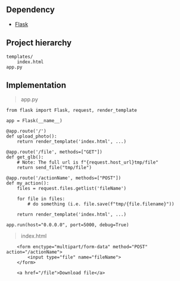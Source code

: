 
## Dependency
- [Flask](https://flask.palletsprojects.com/en/2.0.x/)

## Project hierarchy
```
templates/
    index.html
app.py
```

## Implementation
> app.py

```
from flask import Flask, request, render_template

app = Flask(__name__)

@app.route('/')
def upload_photo():
    return render_template('index.html', ...)

@app.route('/file', methods=["GET"])
def get_glb():
    # Note: The full url is f"{request.host_url}tmp/file"
    return send_file("tmp/file")

@app.route('/actionName', methods=["POST"])
def my_action():
    files = request.files.getlist('fileName')

    for file in files:
        # do something (i.e. file.save(f"tmp/{file.filename}"))

    return render_template('index.html', ...)

app.run(host="0.0.0.0", port=5000, debug=True)
```

> index.html

```
    <form enctype="multipart/form-data" method="POST" action="/actionName">
        <input type="file" name="fileName">
    </form>

    <a href="/file">Download file</a>
```
